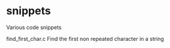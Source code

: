 snippets
========

Various code snippets

find_first_char.c
    Find the first non repeated character in a string
